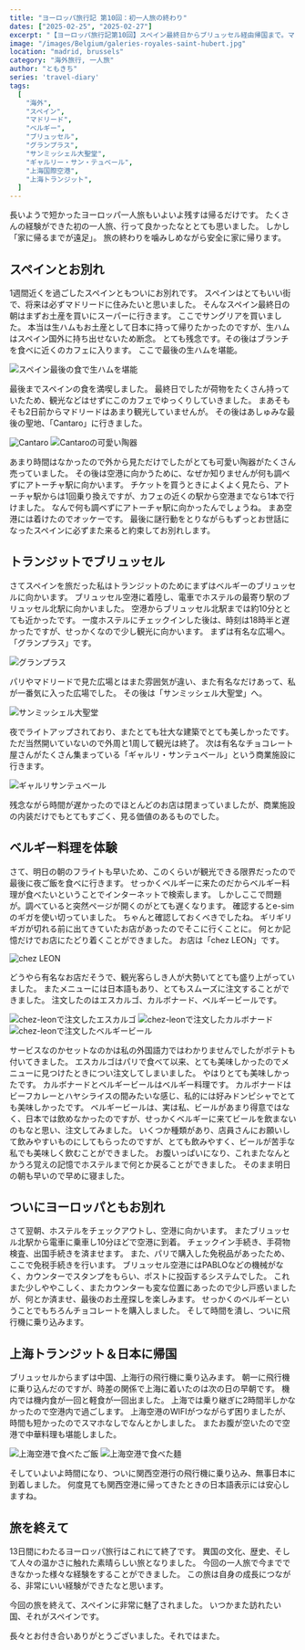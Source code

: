 ```yaml
---
title: "ヨーロッパ旅行記 第10回：初一人旅の終わり"
dates: ["2025-02-25", "2025-02-27"]
excerpt: "【ヨーロッパ旅行記第10回】スペイン最終日からブリュッセル経由帰国まで。マドリード最後の食事とお土産探し、空港移動でのハプニング。ブリュッセルでグランプラス、サン・ミッシェル大聖堂観光、シェ・レオンでベルギービールとエスカルゴ堪能。13日間のヨーロッパ一人旅を締めくくる充実エピローグ"
image: "/images/Belgium/galeries-royales-saint-hubert.jpg"
location: "madrid, brussels"
category: "海外旅行, 一人旅"
author: "ともきち"
series: 'travel-diary'
tags:
  [
    "海外",
    "スペイン",
    "マドリード",
    "ベルギー",
    "ブリュッセル",
    "グランプラス",
    "サンミッシェル大聖堂",
    "ギャルリー・サン・テュベール",
    "上海国際空港",
    "上海トランジット",
  ]
---
```


長いようで短かったヨーロッパ一人旅もいよいよ残すは帰るだけです。
たくさんの経験ができた初の一人旅、行って良かったなととても思いました。
しかし「家に帰るまでが遠足」。
旅の終わりを噛みしめながら安全に家に帰ります。

## スペインとお別れ

1週間近くを過ごしたスペインともついにお別れです。
スペインはとてもいい街で、将来は必ずマドリードに住みたいと思いました。
そんなスペイン最終日の朝はまずお土産を買いにスーパーに行きます。
ここでサングリアを買いました。
本当は生ハムもお土産として日本に持って帰りたかったのですが、生ハムはスペイン国外に持ち出せないため断念。
とても残念です。その後はブランチを食べに近くのカフェに入ります。
ここで最後の生ハムを堪能。

![スペイン最後の食で生ハムを堪能](/images/Spain/spain-last-morning.jpg)

最後までスペインの食を満喫しました。
最終日でしたが荷物をたくさん持っていたため、観光などはせずにこのカフェでゆっくりしていきました。
まあそもそも2日前からマドリードはあまり観光していませんが。
その後はあしゅみな最後の聖地、「Cantaro」に行きました。

![Cantaro](/images/Spain/cantaro.jpg)
![Cantaroの可愛い陶器](/images/Spain/cantaro-item.jpg)

あまり時間はなかったので外から見ただけでしたがとても可愛い陶器がたくさん売っていました。
その後は空港に向かうために、なぜか知りませんが何も調べずにアトーチャ駅に向かいます。
チケットを買うときによくよく見たら、アトーチャ駅からは1回乗り換えですが、カフェの近くの駅から空港までなら1本で行けました。
なんで何も調べずにアトーチャ駅に向かったんでしょうね。
まあ空港には着けたのでオッケーです。
最後に謎行動をとりながらもずっとお世話になったスペインに必ずまた来ると約束してお別れします。

## トランジットでブリュッセル

さてスペインを旅だった私はトランジットのためにまずはベルギーのブリュッセルに向かいます。
ブリュッセル空港に着陸し、電車でホステルの最寄り駅のブリュッセル北駅に向かいました。
空港からブリュッセル北駅までは約10分ととても近かったです。
一度ホステルにチェックインした後は、時刻は18時半と遅かったですが、せっかくなので少し観光に向かいます。
まずは有名な広場へ。
「グランプラス」です。

![グランプラス](/images/Belgium/grand-place.jpg)

パリやマドリードで見た広場とはまた雰囲気が違い、また有名なだけあって、私が一番気に入った広場でした。
その後は「サンミッシェル大聖堂」へ。

![サンミッシェル大聖堂](/images/Belgium/saints-michel-et-gudule.jpg)

夜でライトアップされており、またとても壮大な建築でとても美しかったです。
ただ当然開いていないので外周と1周して観光は終了。
次は有名なチョコレート屋さんがたくさん集まっている「ギャルリ・サンテュベール」という商業施設に行きます。

![ギャルリサンテュベール](/images/Belgium/galeries-royales-saint-hubert.jpg)

残念ながら時間が遅かったのでほとんどのお店は閉まっていましたが、商業施設の内装だけでもとてもすごく、見る価値のあるものでした。

## ベルギー料理を体験

さて、明日の朝のフライトも早いため、このくらいが観光できる限界だったので最後に夜ご飯を食べに行きます。
せっかくベルギーに来たのだからベルギー料理が食べたいということでインターネットで検索します。
しかしここで問題が。調べていると突然ページが開くのがとても遅くなります。
確認するとe-simのギガを使い切っていました。
ちゃんと確認しておくべきでしたね。
ギリギリギガが切れる前に出てきていたお店があったのでそこに行くことに。
何とか記憶だけでお店にたどり着くことができました。
お店は「chez LEON」です。

![chez LEON](/images/Belgium/chez-leon.jpg)

どうやら有名なお店だそうで、観光客らしき人が大勢いてとても盛り上がっていました。
またメニューには日本語もあり、とてもスムーズに注文することができました。
注文したのはエスカルゴ、カルボナード、ベルギービールです。

![chez-leonで注文したエスカルゴ](/images/Belgium/chez-leon-escargot.jpg)
![chez-leonで注文したカルボナード](/images/Belgium/chez-leon-carbonade.jpg)
![chez-leonで注文したベルギービール](/images/Belgium/chez-leon-belgium-beer.jpg)

サービスなのかセットなのかは私の外国語力ではわかりませんでしたがポテトも付いてきました。
エスカルゴはパリで食べて以来、とても美味しかったのでメニューに見つけたときについ注文してしまいました。
やはりとても美味しかったです。
カルボナードとベルギービールはベルギー料理です。
カルボナードはビーフカレーとハヤシライスの間みたいな感じ、私的には好みドンピシャでとても美味しかったです。
ベルギービールは、実は私、ビールがあまり得意ではなく、日本では飲めなかったのですが、せっかくベルギーに来てビールを飲まないのもなと思い、注文してみました。
いくつか種類があり、店員さんにお願いして飲みやすいものにしてもらったのですが、とても飲みやすく、ビールが苦手な私でも美味しく飲むことができました。
お腹いっぱいになり、これまたなんとかうろ覚えの記憶でホステルまで何とか戻ることができました。
そのまま明日の朝も早いので早めに寝ました。

## ついにヨーロッパともお別れ

さて翌朝、ホステルをチェックアウトし、空港に向かいます。
またブリュッセル北駅から電車に乗車し10分ほどで空港に到着。
チェックイン手続き、手荷物検査、出国手続きを済ませます。
また、パリで購入した免税品があったため、ここで免税手続きを行います。
ブリュッセル空港にはPABLOなどの機械がなく、カウンターでスタンプをもらい、ポストに投函するシステムでした。
これまた少しややこしく、またカウンターも変な位置にあったので少し戸惑いましたが、何とか済ませ、最後のお土産探しを楽しみます。
せっかくのベルギーということでもちろんチョコレートを購入しました。
そして時間を潰し、ついに飛行機に乗り込みます。

## 上海トランジット＆日本に帰国

ブリュッセルからまずは中国、上海行の飛行機に乗り込みます。
朝一に飛行機に乗り込んだのですが、時差の関係で上海に着いたのは次の日の早朝です。
機内では機内食が一回と軽食が一回出ました。
上海では乗り継ぎに2時間半しかなかったので空港内で過ごします。
上海空港のWIFIがつながらず困りましたが、時間も短かったのでスマホなしでなんとかしました。
またお腹が空いたので空港で中華料理も堪能しました。

![上海空港で食べたご飯](/images/China/shanghai-airport-food.jpg)
![上海空港で食べた麺](/images/China/shanghai-airport-food-noodle.jpg)

そしていよいよ時間になり、ついに関西空港行の飛行機に乗り込み、無事日本に到着しました。
何度見ても関西空港に帰ってきたときの日本語表示には安心しますね。

## 旅を終えて

13日間にわたるヨーロッパ旅行はこれにて終了です。
異国の文化、歴史、そして人々の温かさに触れた素晴らしい旅となりました。
今回の一人旅で今までできなかった様々な経験をすることができました。
この旅は自身の成長につながる、非常にいい経験ができたなと思います。

今回の旅を終えて、スペインに非常に魅了されました。
いつかまた訪れたい国、それがスペインです。

長々とお付き合いありがとうございました。それではまた。
